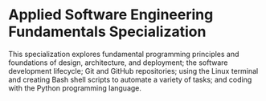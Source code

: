 # Applied Software Engineering Fundamentals Specialization
This specialization explores fundamental programming principles and foundations of design, architecture, and deployment; the software development lifecycle; Git and GitHub repositories; using the Linux terminal and creating Bash shell scripts to automate a variety of tasks; and coding with the Python programming language.  
